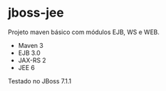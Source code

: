 jboss-jee
=====

Projeto maven básico com módulos EJB, WS e WEB.

- Maven 3
- EJB 3.0
- JAX-RS 2
- JEE 6

Testado no JBoss 7.1.1
